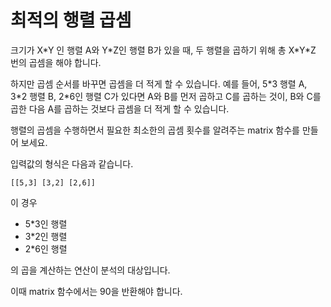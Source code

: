 # 최적의 행렬 곱셈
크기가 X\*Y 인 행렬 A와 Y\*Z인 행렬 B가 있을 때, 두 행렬을 곱하기 위해 총 X\*Y\*Z 번의 곱셈을 해야 합니다.

하지만 곱셈 순서를 바꾸면 곱셈을 더 적게 할 수 있습니다. 예를 들어, 5\*3 행렬 A, 3\*2 행렬 B, 2\*6인 행렬 C가 있다면 A와 B를 먼저 곱하고 C를 곱하는 것이, B와 C를 곱한 다음 A를 곱하는 것보다 곱셈을 더 적게 할 수 있습니다.

행렬의 곱셈을 수행하면서 필요한 최소한의 곱셈 횟수를 알려주는 matrix 함수를 만들어 보세요.

입력값의 형식은 다음과 같습니다.
```
[[5,3] [3,2] [2,6]]
```
이 경우

* 5\*3인 행렬
* 3\*2인 행렬
* 2\*6인 행렬

의 곱을 계산하는 연산이 분석의 대상입니다.

이때 matrix 함수에서는 90을 반환해야 합니다.
